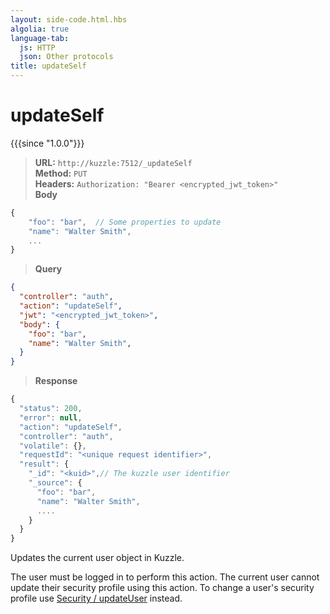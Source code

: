 ```yaml
---
layout: side-code.html.hbs
algolia: true
language-tab:
  js: HTTP
  json: Other protocols
title: updateSelf
---
```


# updateSelf

{{{since "1.0.0"}}}

<blockquote class="js">
<p>
<b>URL:</b> <code>http://kuzzle:7512/_updateSelf</code>  
<br><b>Method:</b> <code>PUT</code>  
<br><b>Headers:</b> <code>Authorization: "Bearer &lt;encrypted_jwt_token&gt;"</code>  
<br><b>Body</b>
</p>
</blockquote>

<section class="http"></section>

```js
{
    "foo": "bar",  // Some properties to update
    "name": "Walter Smith",
    ...
}
```

<blockquote class="json">
<p>
<b>Query</b>
</p>
</blockquote>

```json
{
  "controller": "auth",
  "action": "updateSelf",
  "jwt": "<encrypted_jwt_token>",
  "body": {
    "foo": "bar",        
    "name": "Walter Smith",
  }
}
```

>**Response**

```javascript
{
  "status": 200,
  "error": null,
  "action": "updateSelf",
  "controller": "auth",
  "volatile": {},
  "requestId": "<unique request identifier>",
  "result": {
    "_id": "<kuid>",// The kuzzle user identifier
    "_source": {
      "foo": "bar",
      "name": "Walter Smith",
      ....
    }
  }
}
```

Updates the current user object in Kuzzle.

<aside class="notice">
  The user must be logged in to perform this action.
  The current user cannot update their security profile using this action. To change a user's security profile use 
  <a href="{{ site_base_path }}api-documentation/controller-security/update-user">Security / updateUser</a> instead.
</aside>
